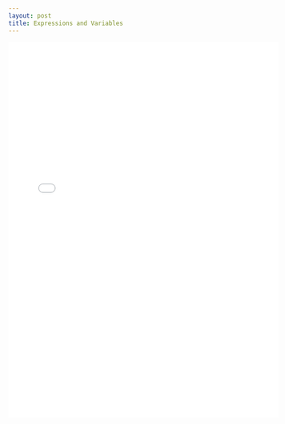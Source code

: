```yaml
---
layout: post
title: Expressions and Variables
---
```


<iframe height="750" width="540" frameborder="0" src="//www.ck12.org/assessment/ui/embed.html?test/detail/5985b11c9616aa50e7621465&collectionHandle=algebra&collectionCreatorID=3&conceptCollectionHandle=algebra-::-expressions-and-variables" ></iframe>